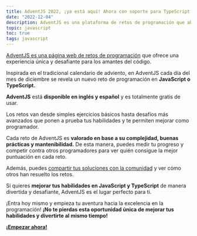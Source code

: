 ```yaml
---
title: AdventJS 2022, ¡ya está aquí! Ahora con soporte para TypeScript
date: "2022-12-04"
description: AdventJS es una plataforma de retos de programación que abre el mes de Diciembre. Cada día, un nuevo reto de código.
topic: javascript
toc: true
tags: javascript
---
```


[AdventJS es una página web de retos de programación](https://adventjs.dev/) que ofrece una experiencia única y desafiante para los amantes del código.

Inspirada en el tradicional calendario de adviento, en AdventJS cada día del mes de diciembre se revela un nuevo reto de programación en **JavaScript o TypeScript.**

**AdventJS** está **disponible en inglés y español** y es totalmente gratis de usar.

Los retos van desde simples ejercicios básicos hasta desafíos más avanzados que ponen a prueba tus habilidades y te permiten mejorar como programador.

Cada reto de AdventJS es **valorado en base a su complejidad, buenas prácticas y mantenibilidad.** De esta manera, puedes medir tu progreso y competir contra otros programadores para ver quién consigue la mejor puntuación en cada reto.

Además, puedes [compartir tus soluciones con la comunidad](https://discord.gg/midudev) y ver cómo otros han resuelto los retos.

Si quieres **mejorar tus habilidades en JavaScript y TypeScript** de manera divertida y desafiante, AdventJS es el lugar perfecto para ti.

¡Entra hoy mismo y empieza tu aventura hacia la excelencia en la programación! **¡No te pierdas esta oportunidad única de mejorar tus habilidades y divertirte al mismo tiempo!**

[**¡Empezar ahora!**](https://adventjs.dev/)
